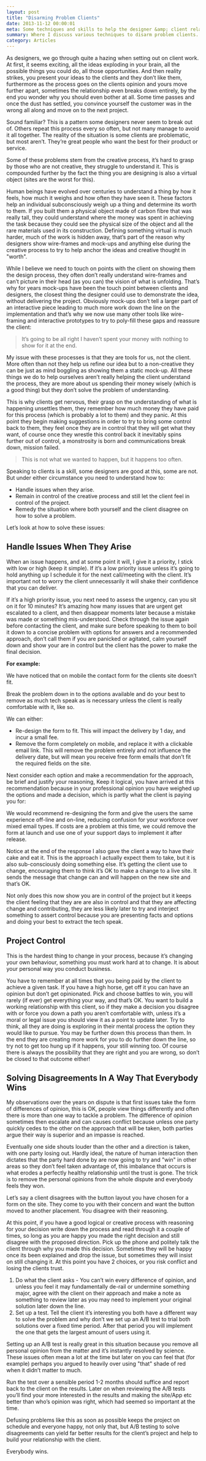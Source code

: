 ```yaml
---
layout: post
title: "Disarming Problem Clients"
date: 2013-11-12 00:00:01
meta: Some techniques and skills to help the designer &amp; client relationship .
summary: Where I discuss various techniques to disarm problem clients.
category: Articles
---
```


As designers, we go through quite a hazing when setting out on client work. At first, it seems exciting, all the ideas exploding in your brain, all the possible things you could do, all those opportunities. And then reality strikes, you present your ideas to the clients and they don’t like them, furthermore as the process goes on the clients opinion and yours move further apart, sometimes the relationship even breaks down entirely, by the end you wonder why you should even bother at all. Some time passes and once the dust has settled, you convince yourself the customer was in the wrong all along and move on to the next project.

Sound familiar? This is a pattern some designers never seem to break out of. Others repeat this process every so often, but not many manage to avoid it all together. The reality of the situation is some clients are problematic, but most aren’t. They’re great people who want the best for their product or service.

Some of these problems stem from the creative process, it’s hard to grasp by those who are not creative, they struggle to understand it. This is compounded further by the fact the thing you are designing is also a virtual object (sites are the worst for this).

Human beings have evolved over centuries to understand a thing by how it feels, how much it weighs and how often they have seen it. These factors help an individual subconsciously weigh up a thing and determine its worth to them. If you built them a physical object made of carbon fibre that was really tall, they could understand where the money was spent in achieving the task because they could see the physical size of the object and all the rare materials used in its construction. Defining something virtual is much harder, much of the work is hidden away, that’s part of the reason why designers show wire-frames and mock-ups and anything else during the creative process to try to help anchor the ideas and creative thought in "worth".

While I believe we need to touch on points with the client on showing them the design process, they often don’t really understand wire-frames and can’t picture in their head (as you can) the vision of what is unfolding. That’s why for years mock-ups have been the touch point between clients and designers, the closest thing the designer could use to demonstrate the idea, without delivering the project. Obviously mock-ups don’t tell a larger part of an interactive piece leading to much more work down the line on the implementation and that’s why we now use many other tools like wire-framing and interactive prototypes to try to poly-fill these gaps and reassure the client:

>  It’s going to be all right I haven’t spent your money with nothing to show for it at the end.

My issue with these processes is that they are tools for us, not the client. More often than not they help us refine our idea but to a non-creative they can be just as mind boggling as showing them a static mock-up. All these things we do to help ourselves aren’t really helping the client understand the process, they are more about us spending their money wisely (which is a good thing) but they don’t solve the problem of understanding.

This is why clients get nervous, their grasp on the understanding of what is happening unsettles them, they remember how much money they have paid for this process (which is probably a lot to them) and they panic. At this point they begin making suggestions in order to try to bring some control back to them, they feel once they are in control that they will get what they want, of course once they wrestle this control back it inevitably spins further out of control, a monstrosity is born and communications break down, mission failed.

>  This is not what we wanted to happen, but it happens too often.

Speaking to clients is a skill, some designers are good at this, some are not. But under either circumstance you need to understand how to:

-  Handle issues when they arise.
-  Remain in control of the creative process and still let the client feel in control of the project.
-  Remedy the situation where both yourself and the client disagree on how to solve a problem.

Let’s look at how to solve these issues:


## Handle Issues When They Arise

When an issue happens, and at some point it will, I give it a priority, I stick with low or high (keep it simple). If it’s a low priority issue unless it’s going to hold anything up I schedule it for the next call/meeting with the client. It’s important not to worry the client unnecessarily it will shake their confidence that you can deliver.

If it’s a high priority issue, you next need to assess the urgency, can you sit on it for 10 minutes? It’s amazing how many issues that are urgent get escalated to a client, and then disappear moments later because a mistake was made or something mis-understood. Check through the issue again before contacting the client, and make sure before speaking to them to boil it down to a concise problem with options for answers and a recommended approach, don’t call them if you are panicked or agitated, calm yourself down and show your are in control but the client has the power to make the final decision.

**For example:**

We have noticed that on mobile the contact form for the clients site doesn’t fit.

Break the problem down in to the options available and do your best to remove as much tech speak as is necessary unless the client is really comfortable with it, like so.

We can either:

-  Re-design the form to fit. This will impact the delivery by 1 day, and incur a small fee.
-  Remove the form completely on mobile, and replace it with a clickable email link. This will remove the problem entirely and not influence the delivery date, but will mean you receive free form emails that don’t fit the required fields on the site.

Next consider each option and make a recommendation for the approach, be brief and justify your reasoning, Keep it logical, you have arrived at this recommendation because in your professional opinion you have weighed up the options and made a decision, which is partly what the client is paying you for:

We would recommend re-designing the form and give the users the same experience off-line and on-line, reducing confusion for your workforce over mixed email types. If costs are a problem at this time, we could remove the form at launch and use one of your support days to implement it after release.

Notice at the end of the response I also gave the client a way to have their cake and eat it. This is the approach I actually expect them to take, but it is also sub-consciously doing something else. It’s getting the client use to change, encouraging them to think it’s OK to make a change to a live site. It sends the message that change can and will happen on the new site and that’s OK.

Not only does this now show you are in control of the project but it keeps the client feeling that they are are also in control  and that they are affecting change and contributing, they are less likely later to try and interject something to assert control because you are presenting facts and options and doing your best to extract the tech speak.


## Project Control

This is the hardest thing to change in your process, because it’s changing your own behaviour, something you must work hard at to change. It is about your personal way you conduct business.

You have to remember at all times that you being paid by the client to achieve a given task. If you have a high horse, get off it you can have an opinion but don’t get opinionated. Pick and choose battles to win, you will rarely (if ever) get everything your way, and that’s OK. You want to build a working relationship with this client, so if they make a decision you disagree with or force you down a path you aren’t comfortable with, unless it’s a moral or legal issue you should view it as a point to update later. Try to think, all they are doing is exploring in their mental process the option they would like to pursue. You may be further down this process than them. In the end they are creating more work for you to do further down the line, so try not to get too hung up if it happens, your still winning too. Of course there is always the possibility that they are right and you are wrong, so don’t be closed to that outcome either!

## Solving Disagreements In A Way That Everybody Wins

My observations over the years on dispute is that first issues take the form of differences of opinion, this is OK, people view things differently and often there is more than one way to tackle a problem. The difference of opinion sometimes then escalate and can causes conflict because unless one party quickly cedes to the other on the approach that will be taken, both parties argue their way is superior and an impasse is reached.

Eventually one side shouts louder than the other and a direction is taken, with one party losing out. Hardly ideal, the nature of human interaction then dictates that the party hard done by are now going to try and "win" in other areas so they don’t feel taken advantage of, this imbalance that occurs is what erodes a perfectly healthy relationship until the trust is gone. The trick is to remove the personal opinions from the whole dispute and everybody feels they won.

Let’s say a client disagrees with the button layout you have chosen for a form on the site. They come to you with their concern and want the button moved to another placement. You disagree with their reasoning.

At this point, if you have a good logical or creative process with reasoning for your decision write down the process and read through it a couple of times, so long as you are happy you made the right decision and still disagree with the proposed direction. Pick up the phone and politely talk the client through why you made this decision. Sometimes they will be happy once its been explained and drop the issue, but sometimes they will insist on still changing it. At this point you have 2 choices, or you risk conflict and losing the clients trust.

1. Do what the client asks - You can’t win every difference of opinion, and unless you feel it may fundamentally de-rail or undermine something major, agree with the client on their approach and make a note as something to review later as you may need to implement your original solution later down the line.
2. Set up a test. Tell the client it’s interesting you both have a different way to solve the problem and why don’t we set up an A/B test to trial both solutions over a fixed time period. After that period you will implement the one that gets the largest amount of users using it.

Setting up an A/B test is really great in this situation because you remove all personal opinion from the matter and it’s instantly resolved by science. These issues often mean a lot at the time but later on you can feel that (for example) perhaps you argued to heavily over using "that" shade of red when it didn’t matter to much.

Run the test over a sensible period 1-2 months should suffice and report back to the client on the results. Later on when reviewing the A/B tests you’ll find your more interested in the results and making the site/App etc better than who’s opinion was right, which had seemed so important at the time.

Defusing problems like this as soon as possible keeps the project on schedule and everyone happy, not only that, but A/B testing to solve disagreements can yield far better results for the client’s project and help to build your relationship with the client.

Everybody wins.

